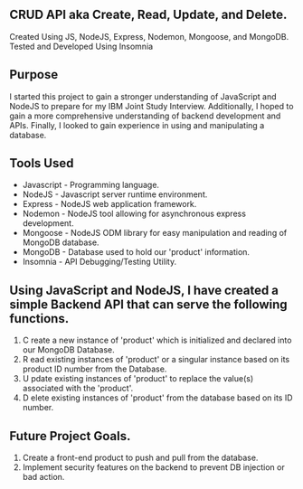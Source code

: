 ## CRUD API aka Create, Read, Update, and Delete.
Created Using JS, NodeJS, Express, Nodemon, Mongoose, and MongoDB.
Tested and Developed Using Insomnia

## Purpose
I started this project to gain a stronger understanding of JavaScript and NodeJS to prepare for my IBM Joint Study Interview.
Additionally, I hoped to gain a more comprehensive understanding of backend development and APIs.
Finally, I looked to gain experience in using and manipulating a database.

## Tools Used
- Javascript - Programming language.
- NodeJS - Javascript server runtime environment.
- Express - NodeJS web application framework.
- Nodemon - NodeJS tool allowing for asynchronous express development.
- Mongoose - NodeJS ODM library for easy manipulation and reading of MongoDB database.
- MongoDB - Database used to hold our 'product' information.
- Insomnia - API Debugging/Testing Utility.

## Using JavaScript and NodeJS, I have created a simple Backend API that can serve the following functions.
1. C reate a new instance of 'product' which is initialized and declared into our MongoDB Database.
2. R ead existing instances of 'product' or a singular instance based on its product ID number from the Database.
3. U pdate existing instances of 'product' to replace the value(s) associated with the 'product'.
4. D elete existing instances of 'product' from the database based on its ID number.

## Future Project Goals.
1. Create a front-end product to push and pull from the database.
2. Implement security features on the backend to prevent DB injection or bad action.
